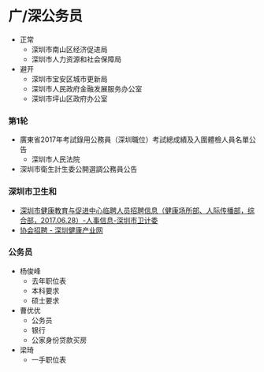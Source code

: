 # 广/深公务员

- 正常
    +  深圳市南山区经济促进局
    +  深圳市人力资源和社会保障局
 - 避开
    +  深圳市宝安区城市更新局
    +  深圳市人民政府金融发展服务办公室
    +  深圳市坪山区政府办公室

### 第1轮

- 廣東省2017年考試錄用公務員（深圳職位）考試總成績及入圍體檢人員名單公告
    + 深圳市人民法院 
- 深圳市衛生計生委公開選調公務員公告

### 深圳市卫生和
- [深圳市健康教育与促进中心临聘人员招聘信息（健康场所部、人际传播部，综合部，2017.06.28）-人事信息-深圳市卫计委](http://www.szhfpc.gov.cn/xxgk/rsrm/201706/t20170628_7297032.htm)
- [协会招聘 - 深圳健康产业网](http://www.szbj.org/zhaop_li/68.aspx)

### 公务员
- 杨俊峰
    + 去年职位表
    + 本科要求
    + 硕士要求 
- 曹优优
    + 公务员
    + 银行
    + 公家身份贷款买房
- 梁琦
    + 一手职位表
